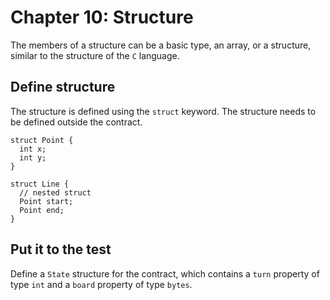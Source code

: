 # Chapter 10: Structure

The members of a structure can be a basic type, an array, or a structure, similar to the structure of the `C` language.

## Define structure

The structure is defined using the `struct` keyword. The structure needs to be defined outside the contract.
```
struct Point {
  int x;
  int y;
}

struct Line {
  // nested struct
  Point start;
  Point end;
}
```



## Put it to the test

Define a `State` structure for the contract, which contains a `turn` property of type `int` and a `board` property of type `bytes`.